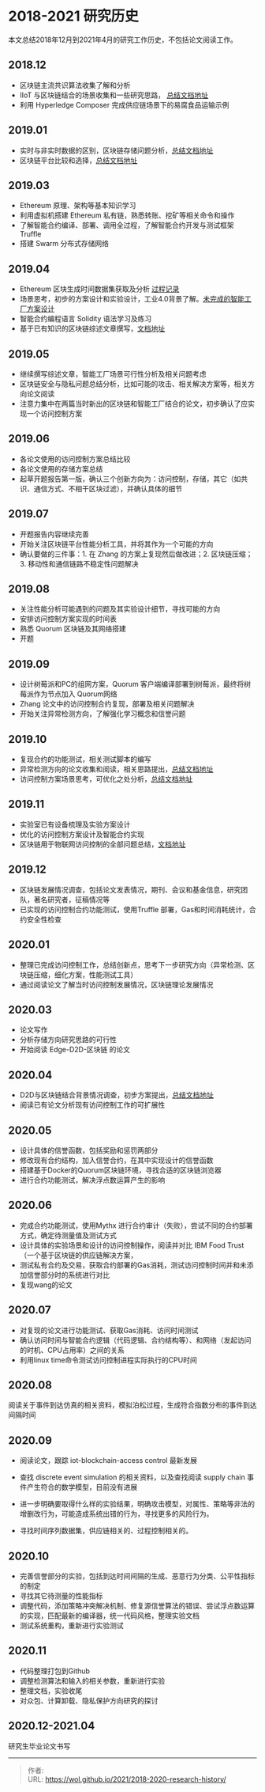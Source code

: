 # 2018-2021 研究历史


本文总结2018年12月到2021年4月的研究工作历史，不包括论文阅读工作。

## 2018.12

- 区块链主流共识算法收集了解和分析
- IIoT 与区块链结合的场景收集和一些研究思路， [总结文档地址](https://shuzang.github.io/blockchain-for-iot/)
- 利用 Hyperledge Composer 完成供应链场景下的易腐食品运输示例

## 2019.01

- 实时与非实时数据的区别，区块链存储问题分析，[总结文档地址](https://shuzang.github.io/data-storage-in-blockchain/)
- 区块链平台比较和选择，[总结文档地址](https://shuzang.github.io/blockchain-platform-compare-and-select/)

## 2019.03

- Ethereum 原理、架构等基本知识学习
- 利用虚拟机搭建 Ethereum 私有链，熟悉转账、挖矿等相关命令和操作
- 了解智能合约编译、部署、调用全过程，了解智能合约开发与测试框架 Truffle
- 搭建 Swarm 分布式存储网络

## 2019.04

- Ethereum 区块生成时间数据集获取及分析 [过程记录](https://shuzang.github.io/extract-the-block-generation-time-of-ethereum/)
- 场景思考，初步的方案设计和实验设计，工业4.0背景了解。[未完成的智能工厂方案设计](https://shuzang.github.io/blockchain-for-smart-factory/)
- 智能合约编程语言 Solidity 语法学习及练习
- 基于已有知识的区块链综述文章撰写，[文档地址](https://shuzang.github.io/blockchain-for-iot/iiota-smart-factory-case-study/)

## 2019.05

- 继续撰写综述文章，智能工厂场景可行性分析及相关问题考虑
- 区块链安全与隐私问题总结分析，比如可能的攻击、相关解决方案等，相关方向论文阅读
- 注意力集中在两篇当时新出的区块链和智能工厂结合的论文，初步确认了应实现一个访问控制方案

## 2019.06

- 各论文使用的访问控制方案总结比较
- 各论文使用的存储方案总结
- 起草开题报告第一版，确认三个创新方向为：访问控制，存储，其它（如共识、通信方式、不相干区块过滤），并确认具体的细节

## 2019.07

- 开题报告内容继续完善
- 开始关注区块链平台性能分析工具，并将其作为一个可能的方向
- 确认要做的三件事：1. 在 Zhang 的方案上复现然后做改进；2. 区块链压缩；3. 移动性和通信链路不稳定性问题解决

## 2019.08

- 关注性能分析可能遇到的问题及其实验设计细节，寻找可能的方向
- 安排访问控制方案实现的时间表
- 熟悉 Quorum 区块链及其网络搭建
- 开题

## 2019.09

- 设计树莓派和PC的组网方案，Quorum 客户端编译部署到树莓派，最终将树莓派作为节点加入 Quorum网络
- Zhang 论文中的访问控制合约复现，部署及相关问题解决
- 开始关注异常检测方向，了解强化学习概念和信誉问题

## 2019.10

- 复现合约的功能测试，相关测试脚本的编写
- 异常检测方向的论文收集和阅读，相关思路提出，[总结文档地址](https://shuzang.github.io/blockchain-and-anomaly-detection/)
- 访问控制方案场景思考，可优化之处分析，[总结文档地址](https://shuzang.github.io/idea-design-and-optimization-of-smart-contract-based-access-control-scheme/)

## 2019.11

- 实验室已有设备梳理及实验方案设计
- 优化的访问控制方案设计及智能合约实现
- 区块链用于物联网访问控制的全部问题总结，[文档地址](https://shuzang.github.io/blockchain-based-access-control-for-iot/)

## 2019.12

- 区块链发展情况调查，包括论文发表情况，期刊、会议和基金信息，研究团队，著名研究者，征稿情况等
- 已实现的访问控制合约功能测试，使用Truffle 部署，Gas和时间消耗统计，合约安全性检查

## 2020.01

- 整理已完成访问控制工作，总结创新点，思考下一步研究方向（异常检测、区块链压缩，细化方案，性能测试工具）
- 通过阅读论文了解当时访问控制发展情况，区块链理论发展情况

## 2020.03

- 论文写作
- 分析存储方向研究思路的可行性
- 开始阅读 Edge-D2D-区块链 的论文

## 2020.04

- D2D与区块链结合背景情况调查，初步方案提出，[总结文档地址](https://shuzang.github.io/blockchain-for-d2d-cache-or-computing-offload/)
- 阅读已有论文分析现有访问控制工作的可扩展性

## 2020.05

- 设计具体的信誉函数，包括奖励和惩罚两部分
- 修改现有合约结构，加入信誉合约，在其中实现设计的信誉函数
- 搭建基于Docker的Quorum区块链环境，寻找合适的区块链浏览器
- 进行合约功能测试，解决浮点数运算产生的影响

## 2020.06

- 完成合约功能测试，使用Mythx 进行合约审计（失败），尝试不同的合约部署方式，确定待测量值及测试方式
- 设计具体的实验场景和设计的访问控制操作，阅读并对比 IBM Food Trust（一个基于区块链的供应链解决方案，
- 测试私有合约及交易，获取合约部署的Gas消耗，测试访问控制时间并和未添加信誉部分时的系统进行对比
- 复现wang的论文

## 2020.07

- 对复现的论文进行功能测试、获取Gas消耗、访问时间测试
- 确认访问时间与智能合约逻辑（代码逻辑、合约结构等）、和网络（发起访问的时机、CPU占用率）之间的关系
- 利用linux time命令测试访问控制进程实际执行的CPU时间

## 2020.08

阅读关于事件到达仿真的相关资料，模拟泊松过程，生成符合指数分布的事件到达间隔时间

## 2020.09

- 阅读论文，跟踪 iot-blockchain-access control 最新发展
- 查找 discrete event simulation 的相关资料，以及查找阅读 supply chain 事件产生符合的数学模型，目前没有进展

- 进一步明确要取得什么样的实验结果，明确攻击模型，对属性、策略等非法的增删改行为，可能造成系统出错的行为，寻找更多的风险行为。
- 寻找时间序列数据集，供应链相关的、过程控制相关的。

## 2020.10

- 完善信誉部分的实验，包括到达时间间隔的生成、恶意行为分类、公平性指标的制定
- 寻找其它待测量的性能指标
- 调整代码，添加策略冲突解决机制、修复源信誉算法的错误、尝试浮点数运算的实现，匹配最新的编译器，统一代码风格，整理实验文档
- 测试系统重构，重新进行实验测试

## 2020.11

- 代码整理打包到Github
- 调整检测算法和输入的相关参数，重新进行实验
- 整理文档，实验收尾
- 对众包、计算卸载、隐私保护方向研究的探讨

## 2020.12-2021.04

研究生毕业论文书写


---

> 作者:   
> URL: https://wol.github.io/2021/2018-2020-research-history/  

